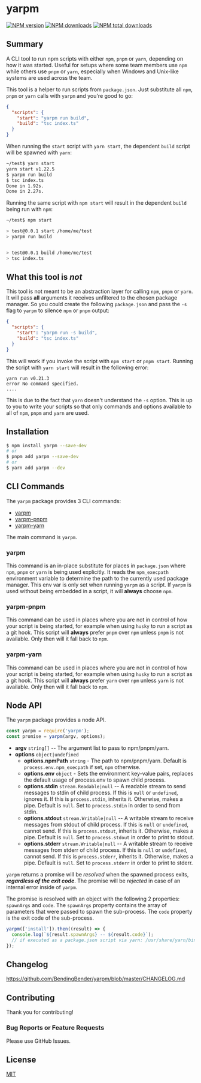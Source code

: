 # yarpm

[![NPM version][npm-version]][npm-url]
[![NPM downloads][npm-downloads]][npm-url]
[![NPM total downloads][npm-total-downloads]][npm-url]

## Summary

A CLI tool to run npm scripts with either `npm`, `pnpm` or `yarn`, depending on how it was started. Useful for setups
where some team members use `npm` while others use `pnpm` or `yarn`, especially when Windows and Unix-like systems are
used across the team.

This tool is a helper to run scripts from `package.json`. Just substitute all `npm`, `pnpm` or `yarn` calls with `yarpm`
and you're good to go:

```json
{
  "scripts": {
    "start": "yarpm run build",
    "build": "tsc index.ts"
  }
}
```

When running the `start` script with `yarn start`, the dependent `build` script will be spawned with `yarn`:

```bash
~/test$ yarn start
yarn start v1.22.5
$ yarpm run build
$ tsc index.ts
Done in 1.92s.
Done in 2.27s.
```

Running the same script with `npm start` will result in the dependent `build` being run with `npm`:

```bash
~/test$ npm start

> test@0.0.1 start /home/me/test
> yarpm run build


> test@0.0.1 build /home/me/test
> tsc index.ts
```

## What this tool is _not_

This tool is not meant to be an abstraction layer for calling `npm`, `pnpm` or `yarn`. It will pass **all** arguments
it receives unfiltered to the chosen package manager. So you could create the following `package.json` and pass
the `-s` flag to `yarpm` to silence `npm` or `pnpm` output:

```json
{
  "scripts": {
    "start": "yarpm run -s build",
    "build": "tsc index.ts"
  }
}
```

This will work if you invoke the script with `npm start` or `pnpm start`. Running the script with `yarn start` will
result in the following error:

```
yarn run v0.21.3
error No command specified.
....
```

This is due to the fact that `yarn` doesn't understand the `-s` option. This is up to you to write your scripts so
that only commands and options available to all of `npm`, `pnpm` and `yarn` are used.

## Installation

```bash
$ npm install yarpm --save-dev
# or
$ pnpm add yarpm --save-dev
# or
$ yarn add yarpm --dev
```

## CLI Commands

The `yarpm` package provides 3 CLI commands:

- [yarpm](#yarpm-1)
- [yarpm-pnpm](#yarpm-pnpm)
- [yarpm-yarn](#yarpm-yarn)

The main command is `yarpm`.

### yarpm

This command is an in-place substitute for places in `package.json` where `npm`, `pnpm` or `yarn` is being used
explicitly. It reads the `npm_execpath` environment variable to determine the path to the currently used package
manager. This env var is only set when running `yarpm` as a script. If `yarpm` is used without being embedded
in a script, it will **always** choose `npm`.

### yarpm-pnpm

This command can be used in places where you are not in control of how your script is being started, for example when
using `husky` to run a script as a git hook. This script will **always** prefer `pnpm` over `npm` unless `pnpm` is not
available. Only then will it fall back to `npm`.

### yarpm-yarn

This command can be used in places where you are not in control of how your script is being started, for example when
using `husky` to run a script as a git hook. This script will **always** prefer `yarn` over `npm` unless `yarn` is not
available. Only then will it fall back to `npm`.

## Node API

The `yarpm` package provides a node API.

```js
const yarpm = require('yarpm');
const promise = yarpm(argv, options);
```

- **argv** `string[]` -- The argument list to pass to npm/pnpm/yarn.
- **options** `object|undefined`
  - **options.npmPath** `string` -
    The path to npm/pnpm/yarn.
    Default is `process.env.npm_execpath` if set, `npm` otherwise.
  - **options.env** `object` -
    Sets the environment key-value pairs, replaces the default usage of process.env to spawn child process.
  - **options.stdin** `stream.Readable|null` --
    A readable stream to send messages to stdin of child process.
    If this is `null` or `undefined`, ignores it.
    If this is `process.stdin`, inherits it.
    Otherwise, makes a pipe.
    Default is `null`.
    Set to `process.stdin` in order to send from stdin.
  - **options.stdout** `stream.Writable|null` --
    A writable stream to receive messages from stdout of child process.
    If this is `null` or `undefined`, cannot send.
    If this is `process.stdout`, inherits it.
    Otherwise, makes a pipe.
    Default is `null`.
    Set to `process.stdout` in order to print to stdout.
  - **options.stderr** `stream.Writable|null` --
    A writable stream to receive messages from stderr of child process.
    If this is `null` or `undefined`, cannot send.
    If this is `process.stderr`, inherits it.
    Otherwise, makes a pipe.
    Default is `null`.
    Set to `process.stderr` in order to print to stderr.

`yarpm` returns a promise will be _resolved_ when the spawned process exits, **_regardless of the exit code_**.
The promise will be _rejected_ in case of an internal error inside of `yarpm`.

The promise is resolved with an object with the following 2 properties: `spawnArgs` and `code`.
The `spawnArgs` property contains the array of parameters that were passed to spawn the sub-process.
The `code` property is the exit code of the sub-process.

```js
yarpm(['install']).then((result) => {
  console.log(`${result.spawnArgs} -- ${result.code}`);
  // if executed as a package.json script via yarn: /usr/share/yarn/bin/yarn.js,install -- 0
});
```

## Changelog

https://github.com/BendingBender/yarpm/blob/master/CHANGELOG.md

## Contributing

Thank you for contributing!

### Bug Reports or Feature Requests

Please use GitHub Issues.

## License

[MIT](https://github.com/BendingBender/yarpm/blob/master/LICENSE)

[npm-url]: https://www.npmjs.com/package/yarpm
[npm-version]: https://img.shields.io/npm/v/yarpm.svg
[npm-downloads]: https://img.shields.io/npm/dm/yarpm.svg
[npm-total-downloads]: https://img.shields.io/npm/dt/yarpm?label=total+downloads
